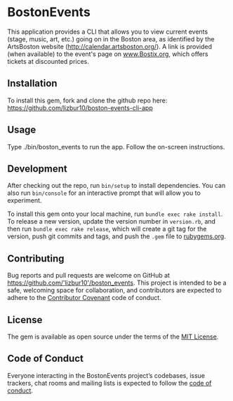 # BostonEvents

This application provides a CLI that allows you to view current events (stage, music, art, etc.) going on in the Boston area, as identified by the ArtsBoston website (http://calendar.artsboston.org/). A link is provided (when available) to the event's page on www.Bostix.org, which offers tickets at discounted prices.

## Installation

To install this gem, fork and clone the github repo here: https://github.com/lizbur10/boston-events-cli-app

## Usage

Type ./bin/boston_events to run the app. Follow the on-screen instructions.

## Development

After checking out the repo, run `bin/setup` to install dependencies. You can also run `bin/console` for an interactive prompt that will allow you to experiment.

To install this gem onto your local machine, run `bundle exec rake install`. To release a new version, update the version number in `version.rb`, and then run `bundle exec rake release`, which will create a git tag for the version, push git commits and tags, and push the `.gem` file to [rubygems.org](https://rubygems.org).

## Contributing

Bug reports and pull requests are welcome on GitHub at https://github.com/'lizbur10'/boston_events. This project is intended to be a safe, welcoming space for collaboration, and contributors are expected to adhere to the [Contributor Covenant](http://contributor-covenant.org) code of conduct.

## License

The gem is available as open source under the terms of the [MIT License](https://opensource.org/licenses/MIT).

## Code of Conduct

Everyone interacting in the BostonEvents project’s codebases, issue trackers, chat rooms and mailing lists is expected to follow the [code of conduct](https://github.com/'lizbur10'/boston_events/blob/master/CODE_OF_CONDUCT.md).
